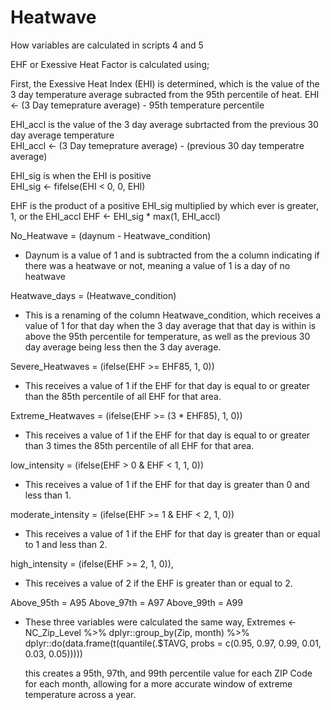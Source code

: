 # Heatwave


How variables are calculated in scripts 4 and 5

EHF or Exessive Heat Factor is calculated using; 
  
  First, the Exessive Heat Index (EHI) is determined, which is the value of the 3 day temperature average subracted from the 95th percentile of heat.
       EHI <- (3 Day temeprature average) - 95th temperature percentile
       
  EHI_accl is the value of the 3 day average subrtacted from the previous 30 day average temperature     
       EHI_accl <- (3 Day temeprature average) - (previous 30 day temperatre average)
       
  EHI_sig is when the EHI is positive     
       EHI_sig <- fifelse(EHI < 0, 0, EHI)

  EHF is the product of a positive EHI_sig multiplied by which ever is greater, 1, or the EHI_accl 
       EHF <- EHI_sig * max(1, EHI_accl)

No_Heatwave = (daynum - Heatwave_condition)
- Daynum is a value of 1 and is subtracted from the a column indicating if there was a heatwave or not, meaning a value of 1 is a day of no heatwave 

Heatwave_days = (Heatwave_condition)
- This is a renaming of the column Heatwave_condition, which receives a value of 1 for that day when the 3 day average that that day is within is above the 95th percentile for temperature, as well as the previous 30 day average being less then the 3 day average.

Severe_Heatwaves = (ifelse(EHF >= EHF85, 1, 0))
- This receives a value of 1 if the EHF for that day is equal to or greater than the 85th percentile of all EHF for that area.
       
Extreme_Heatwaves = (ifelse(EHF >= (3 * EHF85), 1, 0))
- This receives a value of 1 if the EHF for that day is equal to or greater than 3 times the 85th percentile of all EHF for that area.

low_intensity = (ifelse(EHF > 0 & EHF < 1, 1, 0))
- This receives a value of 1 if the EHF for that day is greater than 0 and less than 1.

moderate_intensity = (ifelse(EHF >= 1 & EHF < 2, 1, 0)) 
- This receives a value of 1 if the EHF for that day is greater than or equal to 1 and less than 2.


high_intensity = (ifelse(EHF >= 2, 1, 0)),
- This receives a value of 2 if the EHF is greater than or equal to 2.

Above_95th = A95
Above_97th = A97
Above_99th = A99
- These three variables were calculated the same way, 
      Extremes <- NC_Zip_Level %>% 
                 dplyr::group_by(Zip, month) %>% 
                 dplyr::do(data.frame(t(quantile(.$TAVG, probs = c(0.95, 0.97, 0.99, 0.01, 0.03, 0.05)))))
                 
  this creates a 95th, 97th, and 99th percentile value for each ZIP Code for each month, allowing for a more accurate window of extreme temperature across a year.


